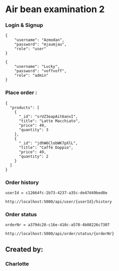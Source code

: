 # Air bean examination 2


### Login & Signup
```
{
	"username": "Azmodan",
	"password": "mjaumjau",
	"role": "user"
}

{
	"username": "Lucky",
	"password": "voffvoff",
	"role": "admin"
}
```

### Place order :
```
{
  "products": [
    {
      "_id": "srUZ3eapAit6anvI",
      "title": "Latte Macchiato",
      "price": 49,
      "quantity": 3
    },
    {
      "_id": "jdhW6ClobWK7pXlL",
      "title": "Caffè Doppio",
      "price": 49,
      "quantity": 2
    }
  ]
}
```

### Order history
```
userId = c12664fc-2b73-4237-a35c-de47d49bed8e

http://localhost:5000/api/user/{userId}/history
```

### Order status
```
orderNr = a379dc28-c16e-410c-a578-4b08226c7307

http://localhost:5000/api/order/status/{orderNr}
```

## Created by:
### Charlotte
